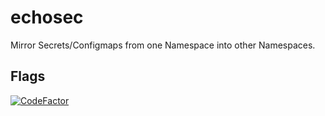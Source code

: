 # echosec

Mirror Secrets/Configmaps from one Namespace into other Namespaces.

## Flags
[![CodeFactor](https://www.codefactor.io/repository/github/jnnkrdb/echosec/badge)](https://www.codefactor.io/repository/github/jnnkrdb/echosec)